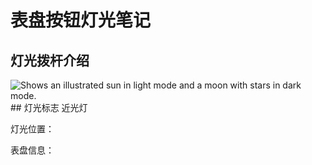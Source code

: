 # 表盘按钮灯光笔记
## 灯光拨杆介绍
<picture>
  <source media="(prefers-color-scheme: dark)" srcset="https://user-images.githubusercontent.com/25423296/163456776-7f95b81a-f1ed-45f7-b7ab-8fa810d529fa.png">
  <source media="(prefers-color-scheme: light)" srcset="https://user-images.githubusercontent.com/25423296/163456779-a8556205-d0a5-45e2-ac17-42d089e3c3f8.png">
  <img alt="Shows an illustrated sun in light mode and a moon with stars in dark mode." src="https://youjia.cdn.bcebos.com/wenda_pics/16606110048028e2497d.png@!default_youjia">
</picture>
## 灯光标志
近光灯


灯光位置：

表盘信息：
